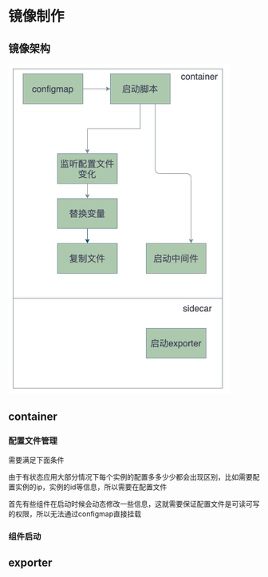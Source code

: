 

# 镜像制作

## 镜像架构

![image-20210625095952446](.assets/image-20210625095952446.png)



## container

### 配置文件管理

需要满足下面条件

由于有状态应用大部分情况下每个实例的配置多多少少都会出现区别，比如需要配置实例的ip，实例的id等信息，所以需要在配置文件

首先有些组件在启动时候会动态修改一些信息，这就需要保证配置文件是可读可写的权限，所以无法通过configmap直接挂载



### 组件启动

## exporter



